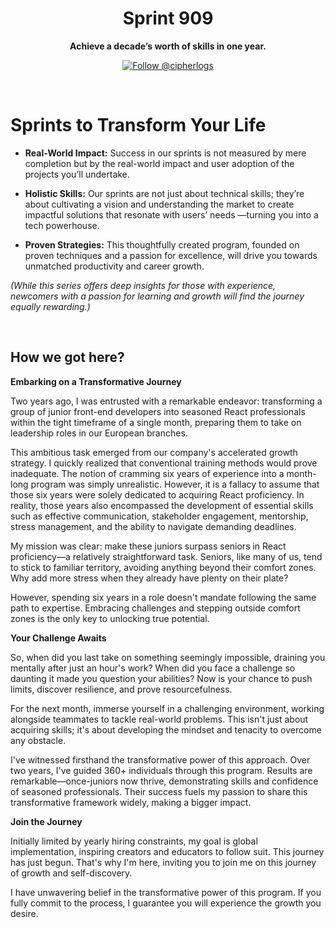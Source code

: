 <h1 align="center">
  Sprint 909
</h1>
<p align="center">
    <strong>Achieve a decade’s worth of skills in one year.</strong>
</p>

<p align="center">
  <a href="https://twitter.com/intent/follow?screen_name=cipherlogs">
    <img src="https://img.shields.io/twitter/follow/GetErgomake.svg?label=Follow%20@cipherlogs" alt="Follow @cipherlogs" />
  </a>
</p>

<br >

# Sprints to Transform Your Life

+ **Real-World Impact:** Success in our sprints is not measured by mere completion but by the real-world impact and user adoption of the projects you’ll undertake.

+ **Holistic Skills:** Our sprints are not just about technical skills; they’re about cultivating a vision and understanding the market to create impactful solutions that resonate with users’ needs —turning you into a tech powerhouse.

+ **Proven Strategies:** This thoughtfully created program, founded on proven techniques and a passion for excellence, will drive you towards unmatched productivity and career growth.

*(While this series offers deep insights for those with experience, newcomers with a passion for learning and growth will find the journey equally rewarding.)*

<br />

## How we got here?
**Embarking on a Transformative Journey**

Two years ago, I was entrusted with a remarkable endeavor: transforming a group of junior front-end developers into seasoned React professionals within the tight timeframe of a single month, preparing them to take on leadership roles in our European branches.

This ambitious task emerged from our company's accelerated growth strategy. I quickly realized that conventional training methods would prove inadequate. The notion of cramming six years of experience into a month-long program was simply unrealistic. However, it is a fallacy to assume that those six years were solely dedicated to acquiring React proficiency. In reality, those years also encompassed the development of essential skills such as effective communication, stakeholder engagement, mentorship, stress management, and the ability to navigate demanding deadlines.

My mission was clear: make these juniors surpass seniors in React proficiency—a relatively straightforward task. Seniors, like many of us, tend to stick to familiar territory, avoiding anything beyond their comfort zones. Why add more stress when they already have plenty on their plate?

However, spending six years in a role doesn't mandate following the same path to expertise. Embracing challenges and stepping outside comfort zones is the only key to unlocking true potential.

**Your Challenge Awaits**

So, when did you last take on something seemingly impossible, draining you mentally after just an hour's work? When did you face a challenge so daunting it made you question your abilities? Now is your chance to push limits, discover resilience, and prove resourcefulness.

For the next month, immerse yourself in a challenging environment, working alongside teammates to tackle real-world problems. This isn't just about acquiring skills; it's about developing the mindset and tenacity to overcome any obstacle.

I've witnessed firsthand the transformative power of this approach. Over two years, I've guided 360+ individuals through this program. Results are remarkable—once-juniors now thrive, demonstrating skills and confidence of seasoned professionals. Their success fuels my passion to share this transformative framework widely, making a bigger impact.

**Join the Journey**

Initially limited by yearly hiring constraints, my goal is global implementation, inspiring creators and educators to follow suit. This journey has just begun. That's why I'm here, inviting you to join me on this journey of growth and self-discovery.

I have unwavering belief in the transformative power of this program. If you fully commit to the process, I guarantee you will experience the growth you desire.
